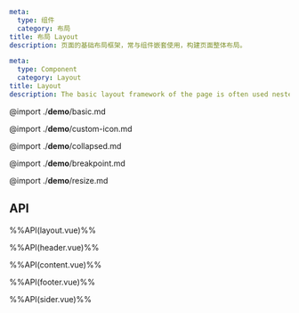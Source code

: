 ```yaml zh-CN
meta:
  type: 组件
  category: 布局
title: 布局 Layout
description: 页面的基础布局框架，常与组件嵌套使用，构建页面整体布局。
```

```yaml en-US
meta:
  type: Component
  category: Layout
title: Layout
description: The basic layout framework of the page is often used nested with components to construct the overall layout of the page.
```

@import ./**demo**/basic.md

@import ./**demo**/custom-icon.md

@import ./**demo**/collapsed.md

@import ./**demo**/breakpoint.md

@import ./**demo**/resize.md

## API

%%API(layout.vue)%%

%%API(header.vue)%%

%%API(content.vue)%%

%%API(footer.vue)%%

%%API(sider.vue)%%
